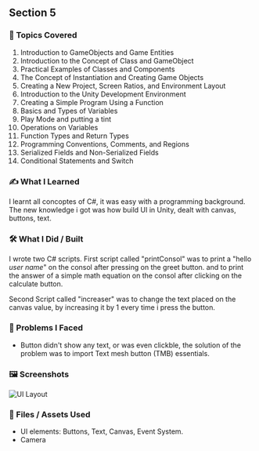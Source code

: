 ## Section 5

### 📌 Topics Covered  
1. Introduction to GameObjects and Game Entities
2. Introduction to the Concept of Class and GameObject
3. Practical Examples of Classes and Components
4. The Concept of Instantiation and Creating Game Objects
5. Creating a New Project, Screen Ratios, and Environment Layout
6. Introduction to the Unity Development Environment
7. Creating a Simple Program Using a Function
8. Basics and Types of Variables
9. Play Mode and putting a tint
 10. Operations on Variables
11. Function Types and Return Types
12. Programming Conventions, Comments, and Regions
13. Serialized Fields and Non-Serialized Fields
14. Conditional Statements and Switch

###  ✍️ What I Learned  

I learnt all concoptes of C#, it was easy with a programming background.
The new knowledge i got was how build UI in Unity, dealt with canvas, buttons, text. 

  
### 🛠️ What I Did / Built  
I wrote two C# scripts.
First script called "printConsol" was to print a "hello *user name*" on the consol after pressing on the greet button.
and to print the answer of a simple math equation on the consol after clicking on the calculate button.

Second Script called "increaser" was to change the text placed on the canvas value, by increasing it by 1 every time i press the button.


### 🧪 Problems I Faced  
* Button didn't show any text, or was even clickble, the solution of the problem was to import Text mesh button (TMB) essentials.


### 🖼️ Screenshots  
![UI Layout](https://i.imgur.com/RHalYwg.png)

### 📁 Files / Assets Used 
* UI elements: Buttons, Text, Canvas, Event System.
* Camera


